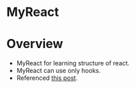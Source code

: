 # MyReact

# Overview

- MyReact for learning structure of react.
- MyReact can use only hooks.
- Referenced [this post](https://pomb.us/build-your-own-react/).

